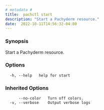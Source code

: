 ```yaml
---
# metadata # 
title:  pachctl start
description: "Start a Pachyderm resource."
date:  2022-10-11T14:56:32-04:00
---
```


### Synopsis

Start a Pachyderm resource.

### Options

```
  -h, --help   help for start
```

### Inherited Options

```
      --no-color   Turn off colors.
  -v, --verbose    Output verbose logs
```

